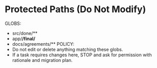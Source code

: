 # Protected Paths (Do Not Modify)
GLOBS:
- src/done/**
- app/**/final/**
- docs/agreements/**
POLICY:
- Do not edit or delete anything matching these globs.
- If a task requires changes here, STOP and ask for permission with rationale and migration plan.